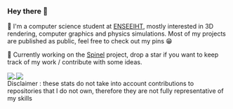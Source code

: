### Hey there 👋
<p>
  📖  I'm a computer science student at <a href="https://www.enseeiht.fr/">ENSEEIHT</a>, mostly interested in 3D rendering, computer graphics and physics simulations. Most of my projects are published as public, feel free to check out my pins 😁
</p>
<p>
🚀  Currently working on the <a href="https://github.com/l3alr0g/Spinel">Spinel</a> project, drop a star if you want to keep track of my work / contribute with some ideas.
</p>
<a href="https://github.com/l3alr0g?tab=repositories">
  <img align="center" src="https://github-readme-stats.vercel.app/api/top-langs/?username=l3alr0g&layout=compact&theme=gotham&bg_color=00000000&hide_border=true&langs_count=10" />
</a>
<a href="http://www.sandbox.l3alr0g.fr">
  <img align="center" src="https://github-readme-stats.vercel.app/api?username=l3alr0g&show_icons=true&theme=gotham&count_private=true&custom_title=l3alr0g's+Github+Stats&include_all_commits=true&bg_color=00000000&hide_border=true" />
</a>
<br>
Disclaimer : these stats do not take into account contributions to repositories that I do not own, therefore they are not fully representative of my skills
